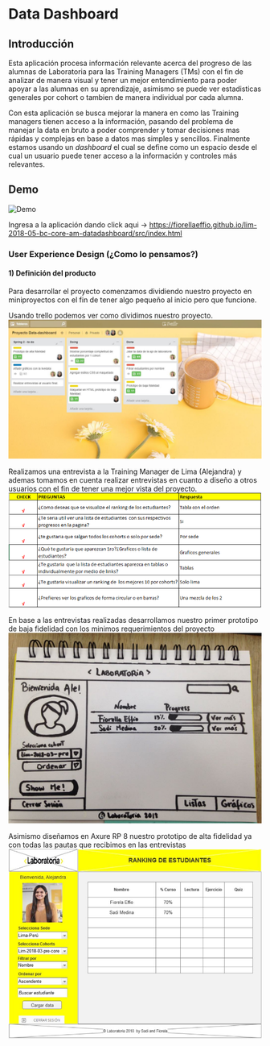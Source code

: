 # Data Dashboard

## Introducción
Esta aplicación procesa información relevante acerca del progreso de las alumnas de Laboratoria para las Training Managers (TMs) con el fin de analizar de manera visual y tener un mejor entendimiento para poder apoyar a las alumnas en su aprendizaje, asimismo se puede ver estadisticas generales por cohort o tambien de manera individual por cada alumna.

Con esta aplicación se busca mejorar la manera en como las Training managers tienen acceso a la información, pasando del problema de manejar la data en bruto a poder comprender y tomar decisiones mas rápidas y complejas en base a datos mas simples y sencillos.
Finalmente estamos usando un _dashboard_ el cual se define como un espacio desde el cual un usuario puede tener acceso a la
información y controles más relevantes.

## Demo

![Demo](img/demo.gif)

Ingresa a la aplicación dando click aqui -> https://fiorellaeffio.github.io/lim-2018-05-bc-core-am-datadashboard/src/index.html

### User Experience Design (¿Como lo pensamos?)

#### 1) Definición del producto
Para desarrollar el proyecto comenzamos dividiendo nuestro proyecto en miniproyectos con el fin de tener algo pequeño al inicio pero que funcione.

Usando trello podemos ver como dividimos nuestro proyecto.
![Sin titulo](img/trello.jpg)

Realizamos una entrevista a la Training Manager de Lima (Alejandra) y ademas tomamos en cuenta realizar entrevistas en cuanto a diseño a otros usuarios con el fin de tener una mejor vista del proyecto.
![Sin titulo](img/entrevista-ale.png)

En base a las entrevistas realizadas desarrollamos nuestro primer prototipo de baja fidelidad con los minimos requerimientos del proyecto
![Sin titulo](img/baja-fidelidad.jpg)

Asimismo diseñamos en Axure RP 8 nuestro prototipo de alta fidelidad ya con todas las pautas que recibimos en las entrevistas
![Sin titulo](img/alta-fidelidad.jpg)
